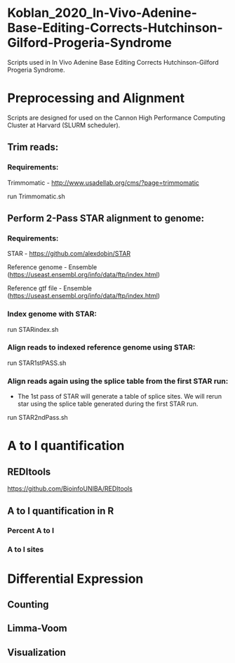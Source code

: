 # Koblan_2020_In-Vivo-Adenine-Base-Editing-Corrects-Hutchinson-Gilford-Progeria-Syndrome
Scripts used in In Vivo Adenine Base Editing Corrects Hutchinson-Gilford Progeria Syndrome. 
 
# Preprocessing and Alignment 
Scripts are designed for used on the Cannon High Performance Computing Cluster at Harvard (SLURM scheduler).

## Trim reads:

### Requirements:

Trimmomatic - http://www.usadellab.org/cms/?page=trimmomatic

run Trimmomatic.sh

## Perform 2-Pass STAR alignment to genome:

### Requirements: 

STAR - https://github.com/alexdobin/STAR

Reference genome - Ensemble (https://useast.ensembl.org/info/data/ftp/index.html)

Reference gtf file - Ensemble (https://useast.ensembl.org/info/data/ftp/index.html)

### Index genome with STAR: 

run STARindex.sh

### Align reads to indexed reference genome using STAR:

run STAR1stPASS.sh

### Align reads again using the splice table from the first STAR run: 

- The 1st pass of STAR will generate a table of splice sites. We will rerun star using the splice table generated during the first STAR run. 

run STAR2ndPass.sh 

# A to I quantification

## REDItools

https://github.com/BioinfoUNIBA/REDItools

## A to I quantification in R 

### Percent A to I 

### A to I sites 

# Differential Expression

## Counting

## Limma-Voom

## Visualization


